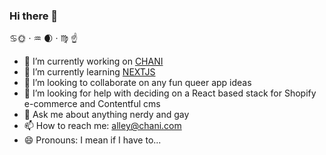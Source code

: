 ### Hi there 👋

 :cancer:🌞 · :aquarius: 🌒 · ♍︎ :point_up:

- 🔭 I’m currently working on [CHANI](https://github.com/chani-nicholas-inc/)
- 🌱 I’m currently learning [NEXTJS](https://nextjs.org/)
- 👯 I’m looking to collaborate on any fun queer app ideas
- 🤔 I’m looking for help with deciding on a React based stack for Shopify e-commerce and Contentful cms
- 💬 Ask me about anything nerdy and gay
- 📫 How to reach me: alley@chani.com
- 😄 Pronouns: I mean if I have to...
